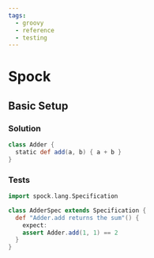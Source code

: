 ```yaml
---
tags:
  - groovy
  - reference
  - testing
---
```


# Spock

## Basic Setup

### Solution

```groovy
class Adder {
  static def add(a, b) { a + b }
}
```

### Tests

```groovy
import spock.lang.Specification

class AdderSpec extends Specification {
  def "Adder.add returns the sum"() {
    expect:
    assert Adder.add(1, 1) == 2
  }
}
```


<!--
TODO: Finish this reference
TODO: Add tutorial and link to it
TODO: Add any recipes and link to them
-->
